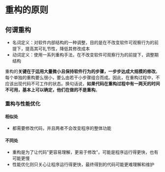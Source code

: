 # 重构的原则

## 何谓重构

- 名词定义：对软件内部结构的一种调整，目的是在不改变软件可观察行为的前提下，提高其可礼节性，降低其修改成本
- 动词定义：使用一系列重构手法，在不改变软件可观察行为的前提下，调整期结构

重构的**关键在于运用大量微小且保持软件行为的步骤，一步步达成大规模的修改**。每个单独的重构要么很小，要么由若干小步骤组合而成。因此，在重构过程中，不应该出现代码不可工作的状态。换句话说，**如果代码在重构过程中有一两天的时间不可用，基本上可以确定，他们在做的不是重构**。

### 重构与性能优化

#### 相似处

- 都需要修改代码，并且两者不会改变程序的整体功能

#### 不同处

- 重构是为了让代码"更容易理解，更易于修改"。可能是程序运行得更快，也有可能更慢
- 性能优化则只关心让程序运行得更快，最终得到的代码可能更难理解和维护


